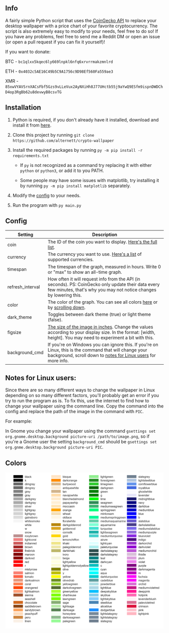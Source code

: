 ## Info
A fairly simple Python script that uses the [CoinGecko API](https://www.coingecko.com/en/api) to replace your desktop wallpaper with a price chart of your favorite cryptocurrency. The script is also extremely easy to modify to your needs, feel free to do so! If you have any problems, feel free to send me a Reddit DM or open an issue (or open a pull request if you can fix it yourself)!

If you want to donate:

BTC - `bc1qlxx5kqec6ly669lnpkl6nfq6xrvrrmakzmnlrd`

ETH - `0x4032c5AE16C49b5C9A1756c9D98Ef560Fa559ae3`

XMR - `85xwVYAVSrnXACsFbf5Gzs9vLLeVux2AyNXiHh8J77UHctb55j9aYwQ9ESfm9ispnDWDChD4op3RgBb62u8devwyB8csvTG`

## Installation
1. Python is required, if you don't already have it installed, download and install it from [here](https://www.python.org/downloads/).
2. Clone this project by running `git clone https://github.com/alternett/crypto-wallpaper`
3. Install the required packages by running `py -m pip install -r requirements.txt`
   
   * If `py` is not recognized as a command try replacing it with either `python` or `python3`, or add it to you PATH.
   
   * Some people may have some issues with matplotlib, try installing it by running `py -m pip install matplotlib` separately.

4. Modify the [config](#config) to your needs.
5. Run the program with `py main.py`

## Config
Setting          | Description
-----------------|------------
coin             | The ID of the coin you want to display. [Here's the full list](https://api.coingecko.com/api/v3/coins/list).
currency         | The currency you want to use. [Here's a list](https://api.coingecko.com/api/v3/simple/supported_vs_currencies) of supported currencies.
timespan         | The timespan of the graph, measured in hours. Write 0 or "max" to show an all-time graph.
refresh_interval | How often it will request info from the API (in seconds). PS: CoinGecko only update their data every few minutes, that's why you may not notice changes by lowering this.
color            | The color of the graph. You can see all colors [here](https://matplotlib.org/stable/gallery/color/named_colors.html) or by [scrolling down](#colors).
dark_theme       | Toggles between dark theme (true) or light theme (false).
figsize          | [The size of the image in inches](https://matplotlib.org/3.1.1/api/_as_gen/matplotlib.pyplot.figure.html). Change the values according to your display size. In the format: [width, height]. You may need to experiment a bit with this.
background_cmd   | If you're on Windows you can ignore this. If you're on Linux, this is the command that will change your background, scroll down to [notes for Linux users](#notes-for-linux-users) for more info.

## Notes for Linux users:
Since there are so many different ways to change the wallpaper in Linux depending on so many different factors, you'll probably get an error if you try to run the program as is. To fix this, use the internet to find how to change your wallpaper using the command line. Copy the command into the config and replace the path of the image in the command with `PIC`. 

For example:

In Gnome you change your wallpaper using the command `gsettings set org.gnome.desktop.background picture-uri /path/to/image.png`, so if you're a Gnome user the setting `background_cmd` should be `gsettings set org.gnme.desktop.background picture-uri PIC`.

## Colors
![Colors](colors.png)
